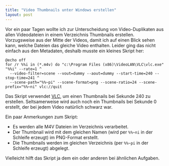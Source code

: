 ```yaml
---
title: "Video Thumbnails unter Windows erstellen"
layout: post
---
```


Vor ein paar Tagen wollte ich zur Unterscheidung von Video-Duplikaten aus allen Videodateien in 
einem Verzeichnis Thumbnails erstellen. Vorzugsweise aus der Mitte der Videos, damit ich auf 
einen Blick sehen kann, welche Dateien das gleiche Video enthalten. Leider ging das nicht 
einfach aus den Metadaten, deshalb musste ein kleines Skript her:

````
@echo off
for /r %%i in (*.m4v) do "c:\Program Files (x86)\VideoLAN\VLC\vlc.exe" "%%i" --rate=1 ^
  --video-filter=scene --vout=dummy --aout=dummy --start-time=240 --stop-time=241 ^
  --scene-path="%%~pi" --scene-format=png --scene-ratio=24 --scene-prefix="%%~ni" vlc://quit
````

Das Skript verwendet [VLC][0], um einen Thumbnails bei Sekunde 240 zu erstellen. Seltsamerweise
wird auch noch ein Thumbnails bei Sekunde 0 erstellt, der bei jedem Video natürlich schwarz war.

Ein paar Anmerkungen zum Skript:

  * Es werden alle M4V Dateien im Verzeichnis verarbeitet.
  * Der Thumbnail wird mit dem gleichen Namen (wird per `%%~ni` in der Schleife erzeugt) im PNG-Format erstellt.
  * Die Thumbnails werden im gleichen Verzeichnis (per `%%~pi` in der Schleife erzeugt) abgelegt.

Vielleicht hilft das Skript ja dem ein oder anderen bei ähnlichen Aufgaben.

[0]: https://www.videolan.org/
